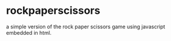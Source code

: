 # rockpaperscissors

a simple version of the rock paper scissors game using javascript embedded in html.
